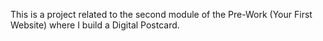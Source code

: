 This is a project related to the second module of the Pre-Work (Your First Website) where I build a Digital Postcard.
